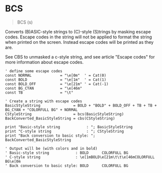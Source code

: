 # BCS

> BCS (s)

Converts (B)ASIC-style strings to (C)-style (S)trings by masking escape codes. Escape codes in the string will not be applied to format the string when printed on the screen. Instead escape codes will be printed as they are.

See CBS to unmasked a c-style string, and see article "Escape codes" for more information about escape codes.

```
' define some escape codes
const NORMAL             = "\e[0m"  ' = Cat(0)
const BOLD               = "\e[1m"  ' = Cat(1)
const BOLD_OFF           = "\e[21m" ' = Cat(-1)
const BG_CYAN            = "\e[46m"
const TB                 = "\t"

' Create a string with escape codes
BasicStyleString               = BOLD + "BOLD" + BOLD_OFF + TB + TB + BG_CYAN + "COLORFULL BG" + NORMAL
CStyleString                   = bcs(BasicStyleString)
BackConverted_BasicStyleString = cbs(CStyleString)

print "Basic-style string            : "; BasicStyleString
print "C-style string                : "; CStyleString
print "Back conversion to basic style: "; BackConverted_BasicStyleString

' Output will be (with colors and in bold)
' Basic-style string            : BOLD		COLORFULL BG
' C-style string                : \e[1mBOLD\e[21m\t\t\e[46mCOLORFULL BG\e[0m
' Back conversion to basic style: BOLD		COLORFULL BG
```

